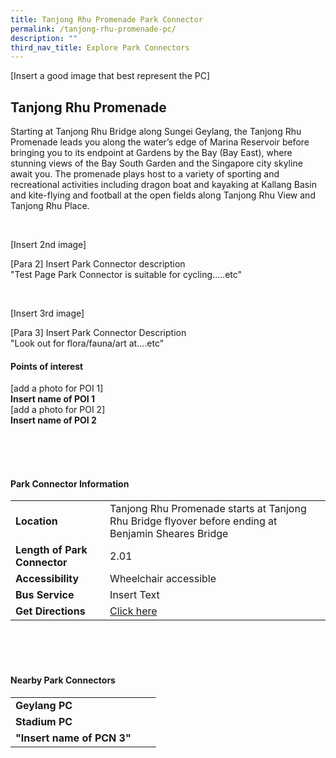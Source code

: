 ```yaml
---
title: Tanjong Rhu Promenade Park Connector
permalink: /tanjong-rhu-promenade-pc/
description: ""
third_nav_title: Explore Park Connectors
---
```

[Insert a good image that best represent the PC]

## Tanjong Rhu Promenade

Starting at Tanjong Rhu Bridge along Sungei Geylang, the Tanjong Rhu Promenade leads you along the water’s edge of Marina Reservoir before bringing you to its endpoint at Gardens by the Bay (Bay East), where stunning views of the Bay South Garden and the Singapore city skyline await you. The promenade plays host to a variety of sporting and recreational activities including dragon boat and kayaking at Kallang Basin and kite-flying and football at the open fields along Tanjong Rhu View and Tanjong Rhu Place.

<br>

[Insert 2nd image]

[Para 2] Insert Park Connector description <br>
"Test Page Park Connector is suitable for cycling.....etc"

<br>

[Insert 3rd image]

[Para 3] Insert Park Connector Description <br>
"Look out for flora/fauna/art at....etc"

#### Points of interest

[add a photo for POI 1]
<br>
**Insert name of POI 1**
<br>
[add a photo for POI 2]
<br>
**Insert name of POI 2**

<br>
<br>
<br>

#### Park Connector Information
|  |  |  |
| -------- | -------- | -------- |
| **Location** | Tanjong Rhu Promenade starts at Tanjong Rhu Bridge flyover before ending at Benjamin Sheares Bridge |  |
| **Length of Park Connector** | 2.01   |  |
| **Accessibility** | Wheelchair accessible | |
| **Bus Service** | Insert Text | |
| **Get Directions** | [Click here](http://www.onemap.gov.sg/main/v2/?lat=1.29829539735644&amp;lng=103.870953794757) | |

<br>
<br>
<br>	

#### Nearby Park Connectors
|   |  |  |
| -------- | -------- | -------- |
| **Geylang PC** | | |
| **Stadium PC** | | |
| **"Insert name of PCN 3"** | | |
